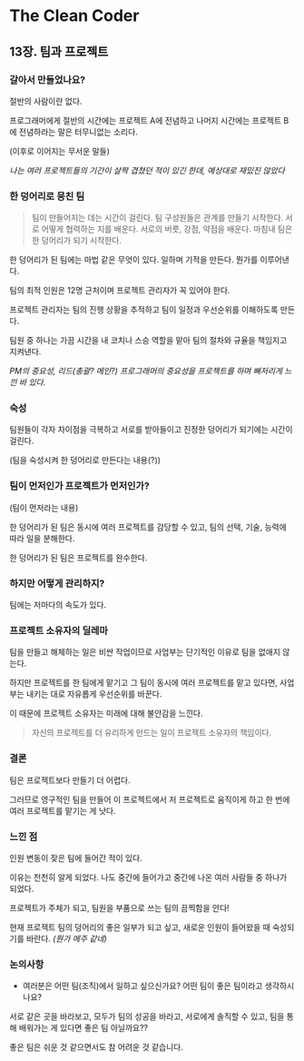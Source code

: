 # The Clean Coder

## 13장. 팀과 프로젝트

### 갈아서 만들었나요?

절반의 사람이란 없다.

프로그래머에게 절반의 시간에는 프로젝트 A에 전념하고 나머지 시간에는 프로젝트 B에 전념하라는 말은 터무니없는 소리다.

(이후로 이어지는 무서운 말들)

*나는 여러 프로젝트들의 기간이 살짝 겹쳤던 적이 있긴 한데, 예상대로 재밌진 않았다*

### 한 덩어리로 뭉친 팀

> 팀이 만들어지는 데는 시간이 걸린다. 팀 구성원들은 관계를 만들기 시작한다. 서로 어떻게 협력하는 지를 배운다. 서로의 버릇, 강점, 약점을 배운다. 마침내 팀은 한 덩어리가 되기 시작한다.

한 덩어리가 된 팀에는 마법 같은 무엇이 있다. 일하며 기적을 만든다. 뭔가를 이루어낸다.

팀의 최적 인원은 12명 근처이며 프로젝트 관리자가 꼭 있어야 한다.

프로젝트 관리자는 팀의 진행 상황을 추적하고 팀이 일정과 우선순위를 이해하도록 만든다.

팀원 중 하나는 가끔 시간을 내 코치나 스승 역할을 맡아 팀의 절차와 규율을 책임지고 지켜낸다.

*PM의 중요성, 리드(총괄? 메인?) 프로그래머의 중요성을 프로젝트를 하며 뼈저리게 느낀 바 있다.*

### 숙성

팀원들이 각자 차이점을 극복하고 서로를 받아들이고 진정한 덩어리가 되기에는 시간이 걸린다.

(팀을 숙성시켜 한 덩어리로 만든다는 내용(?))

### 팀이 먼저인가 프로젝트가 먼저인가?

(팀이 먼저라는 내용)

한 덩어리가 된 팀은 동시에 여러 프로젝트를 감당할 수 있고, 팀의 선택, 기술, 능력에 따라 일을 분해한다.

한 덩어리가 된 팀은 프로젝트를 완수한다.

### 하지만 어떻게 관리하지?

팀에는 저마다의 속도가 있다.

### 프로젝트 소유자의 딜레마

팀을 만들고 해체하는 일은 비싼 작업이므로 사업부는 단기적인 이유로 팀을 없애지 않는다.

하지만 프로젝트를 한 팀에게 맡기고 그 팀이 동시에 여러 프로젝트를 맡고 있다면, 사업부는 내키는 대로 자유롭게 우선순위를 바꾼다.

이 때문에 프로젝트 소유자는 미래에 대해 불안감을 느낀다.

> 자신의 프로젝트를 더 유리하게 만드는 일이 프로젝트 소유자의 책임이다.

### 결론

팀은 프로젝트보다 만들기 더 어렵다.

그러므로 영구적인 팀을 만들어 이 프로젝트에서 저 프로젝트로 움직이게 하고 한 번에 여러 프로젝트를 맡기는 게 낫다.

### 느낀 점

인원 변동이 잦은 팀에 들어간 적이 있다.

이유는 천천히 알게 되었다. 나도 중간에 들어가고 중간에 나온 여러 사람들 중 하나가 되었다.

프로젝트가 주체가 되고, 팀원을 부품으로 쓰는 팀의 끔찍함을 안다!

현재 프로젝트 팀의 덩어리의 좋은 일부가 되고 싶고, 새로운 인원이 들어왔을 때 숙성되기를 바란다. *(뭔가 메주 같네)*

### 논의사항

- 여러분은 어떤 팀(조직)에서 일하고 싶으신가요? 어떤 팀이 좋은 팀이라고 생각하시나요?

서로 같은 곳을 바라보고, 모두가 팀의 성공을 바라고, 서로에게 솔직할 수 있고, 팀을 통해 배워가는 게 있다면 좋은 팀 아닐까요??

좋은 팀은 쉬운 것 같으면서도 참 어려운 것 같습니다.